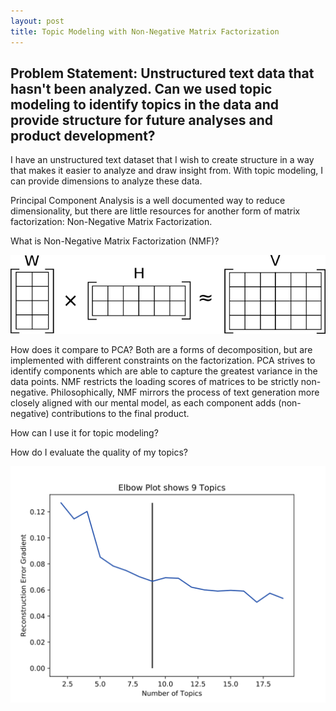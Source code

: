 ```yaml
---
layout: post
title: Topic Modeling with Non-Negative Matrix Factorization
---
```


## Problem Statement: Unstructured text data that hasn't been analyzed. Can we used topic modeling to identify topics in the data and provide structure for future analyses and product development?

I have an unstructured text dataset that I wish to create structure in a way that makes it easier to analyze and draw insight from. With topic modeling, I can provide dimensions to analyze these data.

Principal Component Analysis is a well documented way to reduce dimensionality, but there are little resources for another form of matrix factorization: Non-Negative Matrix Factorization.

What is Non-Negative Matrix Factorization (NMF)?

![Graphical Depiction of NMF](/assets/matrix_factorization.png)

How does it compare to PCA?
Both are a forms of decomposition, but are implemented with different constraints on the factorization. PCA strives to identify components which are able to capture the greatest variance in the data points. NMF restricts the loading scores of matrices to be strictly non-negative. Philosophically, NMF mirrors the process of text generation more closely aligned with our mental model, as each component adds (non-negative) contributions to the final product.

How can I use it for topic modeling?

How do I evaluate the quality of my topics?


![Elbow Plot for Topic Modeling with NMF](/assets/Topic_Modeling_NMF.svg)
